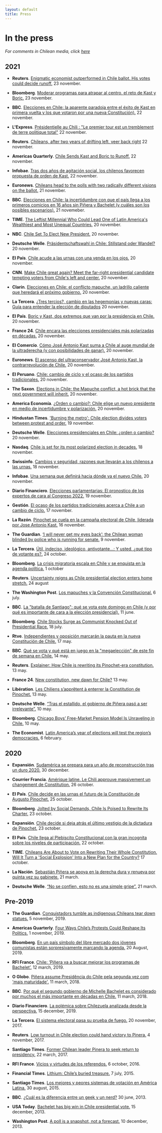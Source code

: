 ```yaml
---
layout: default
title: Press
---
```


<h1>In the press</h1>

*For comments in Chilean media, click [here](https://kennethbunker.github.io/prensa)*
## 2021

- **Reuters**.	[Enigmatic economist outperformed in Chile ballot. His votes could decide runoff.](https://www.reuters.com/world/americas/enigmatic-economist-outperformed-chile-ballot-his-votes-could-decide-runoff-2021-11-23/) 23 november.

- **Bloomberg**.	[Moderar programas para atrapar al centro, el reto de Kast y Boric.](https://www.bloomberglinea.com/2021/11/24/moderar-programas-para-atrapar-al-centro-el-reto-de-kast-y-boric/) 23 november.

- **BBC**.	[Elecciones en Chile: la aparente paradoja entre el éxito de Kast en primera vuelta y los que votaron por una nueva Constitución).](https://www.bbc.com/mundo/noticias-america-latina-59377209) 22 november.

- **L'Express**. [Présidentielle au Chili : "Le premier tour est un tremblement de terre politique total"](https://www.lexpress.fr/actualite/monde/amerique-sud/presidentielle-au-chili-le-premier-tour-est-un-tremblement-de-terre-politique-total_2162848.html) 22 november.

- **Reuters**. [Chileans, after two years of drifting left, veer back right](https://www.reuters.com/world/americas/chileans-after-two-years-drifting-left-veer-back-right-2021-11-22/) 22 november.

- **Americas Quarterly**. [Chile Sends Kast and Boric to Runoff.](https://www.americasquarterly.org/article/reaction-chile-sends-kast-and-boric-to-runoff/) 22 november.

- **Infobae**.	[Tras dos años de agitación social, los chilenos favorecen propuesta de orden de Kast.](https://www.infobae.com/america/agencias/2021/11/22/tras-dos-anos-de-agitacion-social-los-chilenos-favorecen-propuesta-de-orden-de-kast/) 22 november.

- **Euronews**. [Chileans head to the polls with two radically different visions on the ballot.](https://www.euronews.com/2021/11/22/us-chile-election) 21 november.

- **BBC**.	[Elecciones en Chile: la incertidumbre con que el país llega a los primeros comicios en 16 años sin Piñera y Bachelet (y cuáles son los posibles escenarios).]( https://www.bbc.com/mundo/noticias-america-latina-59205619) 21 novemeber.

- **TIME**. [The Leftist Millennial Who Could Lead One of Latin America's Wealthiest and Most Unequal Countries.](https://time.com/6121561/gabriel-boric-chile-election/) 20 november.

- **NBC**. [Chile Set To Elect New President.](https://www.youtube.com/watch?v=7Qvik6ORvEw) 20 november.

- **Deutsche Welle**. [Präsidentschaftswahl in Chile: Stillstand oder Wandel?](https://www.dw.com/de/pr%C3%A4sidentschaftswahl-in-chile-stillstand-oder-wandel/a-59885356) 20 november.

- **El País**. [Chile acude a las urnas con una venda en los ojos.](https://elpais.com/internacional/2021-11-20/chile-acude-a-las-urnas-con-una-venda-en-los-ojos.html) 20 november.

- **CNN**. [Make Chile great again? Meet the far-right presidential candidate tempting voters from Chile's left and center.](https://edition.cnn.com/2021/11/20/americas/chile-election-kast-boric-intl-latam/index.html) 20 november.

- **Clarín**. [Elecciones en Chile: el conflicto mapuche, un ladrillo caliente que heredará el próximo gobierno.](https://www.clarin.com/mundo/elecciones-chile-conflicto-mapuche-ladrillo-caliente-heredara-proximo-gobierno_0_9x39shIPf.html) 20 november.

- **La Tercera**. [¿Tres tercios?, cambio en las hegemonías y nuevas caras: Guía para entender la elección de diputados](https://www.latercera.com/la-tercera-pm/noticia/tres-tercios-cambio-en-las-hegemonias-y-nuevas-caras-guia-para-entender-la-eleccion-de-diputados/7A33WIF64FDEPA53535HJ3XF5A/) 20 november.

- **El País**.	[Boric y Kast, dos extremos que van por la presidencia en Chile.](https://www.elpais.com.uy/mundo/boric-kast-extremos-presidencia-chile.html) 20 november.

- **France 24**.	[Chile encara las elecciones presidenciales más polarizadas en décadas.](https://www.france24.com/es/am%C3%A9rica-latina/20211120-chile-elecciones-presidenciales-protestas-polarizacion) 20 november.

- **El Comercio**.	[Cómo José Antonio Kast suma a Chile al auge mundial de la ultraderecha (y con posibilidades de ganar).](https://elcomercio.pe/mundo/latinoamerica/elecciones-chile-2021-jose-antonio-kast-suma-a-chile-al-auge-mundial-de-la-ultraderecha-en-la-politica-y-con-posibilidades-de-ganar-la-moneda-noticia/) 20 november.

- **Euronews**. [El ascenso del ultraconservador José Antonio Kast, la contrarrevolución de Chile.](https://es.euronews.com/2021/11/17/ascenso-ultraconservador-jose-antonio-kast-contrarrevolucion-chile-elecciones-21-noviembre) 20 november.

- **El Peruano**.	[Chile: cambio de ciclo y el ocaso de los partidos tradicionales.](https://elperuano.pe/noticia/133757-chile-un-cambio-de-ciclo) 20 november.

- **The Saxon**. [Elections in Chile: the Mapuche conflict, a hot brick that the next government will inherit.](https://thesaxon.org/elections-in-chile-the-mapuche-conflict-a-hot-brick-that-the-next-government-will-inherit/98159/) 20 november.

- **America Economía**.	[¿Orden o cambio?: Chile elige un nuevo presidente en medio de incertidumbre y polarización.](https://www.americaeconomia.com/politica-sociedad/politica/orden-o-cambio-chile-elige-un-nuevo-presidente-en-medio-de-incertidumbre) 20 november.

- **Hindustan Times**. ['Burning the metro': Chile election divides voters between protest and order.](https://www.hindustantimes.com/world-news/burning-the-metro-chile-election-divides-voters-between-protest-and-order-101637410223375.html) 19 november.

- **Deutsche Welle**. [Elecciones presidenciales en Chile: ¿orden o cambio?](https://www.dw.com/es/elecciones-presidenciales-en-chile-orden-o-cambio/a-59869427) 20 november.

- **Nasdaq**. [Chile is set for its most polarized election in decades.](https://www.nasdaq.com/articles/explainer-chile-is-set-for-its-most-polarized-election-in-decades) 18 november.

- **Swissinfo**. [Cambios y seguridad, razones que llevarán a los chilenos a las urnas.](https://www.swissinfo.ch/spa/chile-elecciones_-cambios--y--seguridad---razones-que-llevarán-a-los-chilenos-a-las-urnas/47126826) 18 november.

- **Infobae**.	[Una semana que definirá hacia dónde va el nuevo Chile.](https://www.infobae.com/america/america-latina/2021/11/13/una-semana-que-definira-hacia-donde-va-el-nuevo-chile/) 20 november.

- **Diario Financiero**.	[Elecciones parlamentarias: El pronostico de los expertos de cara al Congreso 2022.](https://www.df.cl/noticias/economia-y-politica/politica/elecciones-parlamentarias-el-pronostico-de-los-expertos-de-cara-al/2021-11-19/150543.html) 19 november.

- **Gestión**. [El ocaso de los partidos tradicionales acerca a Chile a un cambio de ciclo.](https://gestion.pe/mundo/internacional/el-ocaso-de-los-partidos-tradicionales-acerca-a-chile-a-un-cambio-de-ciclo-noticia/) 17 november.

- **La Razón**. [Pinochet se cuela en la campaña electoral de Chile, liderada por Jose Antonio Kast.](https://www.larazon.es/internacional/20211116/czzom3ijgncfncazyfubowssyu.html) 16 november.

- **The Guardian**. [‘I will never get my eyes back’: the Chilean woman blinded by police who is running for senate.](https://www.theguardian.com/global-development/2021/nov/09/fabiola-campillai-chile-blinded-by-police-senate-candidate) 9 november.

- **La Tercera**. [Útil, indeciso, ideológico, antivotante...: Y usted, ¿qué tipo de votante es?.](https://www.latercera.com/la-tercera-domingo/noticia/y-usted-que-tipo-de-votante-es/XWYYYE62EJFULNZVZLUFWSSIVQ/) 24 october.

- **Bloomberg**. [La crisis migratoria escala en Chile y se enquista en la agenda política.](https://www.bloomberglinea.com/2021/10/01/la-crisis-migratoria-escala-en-chile-y-se-enquista-en-la-agenda-politica/) 1 october

- **Reuters**.	[Uncertainty reigns as Chile presidential election enters home stretch.](https://www.reuters.com/world/americas/uncertainty-reigns-chile-presidential-election-enters-home-stretch-2021-08-24/) 24 august

- **The Washington Post**.	[Los mapuches y la Convención Constitucional.](https://www.washingtonpost.com/es/el-washington-post-podcast/los-mapuches-y-la-convencin-constitucional-las-vacunas-y-bolsonaro-raffaella-carr/) 6 july.

- **BBC**.	[La "batalla de Santiago": qué se vota este domingo en Chile (y por qué es importante de cara a la elección presidencial).](https://www.bbc.com/mundo/noticias-america-latina-57343734) 11 june.

- **Bloomberg**.	[Chile Stocks Surge as Communist Knocked Out of Presidential Race.](https://www.bloomberg.com/news/articles/2021-07-18/chile-holds-key-primary-vote-in-wide-open-presidential-race) 18 july.

- **Rtve**.	[Independientes y oposición marcarán la pauta en la nueva Constitución de Chile.](https://www.rtve.es/noticias/20210517/chile-resultados-elecciones-constituyentes-regionales-concejales-alcaldes/2090594.shtml) 17 may.

- **BBC**. [Qué se vota y qué está en juego en la "megaelección" de este fin de semana en Chile.](https://www.bbc.com/mundo/noticias-america-latina-57089260) 14 may.

- **Reuters**. [Explainer: How Chile is rewriting its Pinochet-era constitution.](https://www.reuters.com/world/americas/how-chile-is-rewriting-its-pinochet-era-constitution-2021-05-14/) 13 may.

- **France 24**. [New constitution, new dawn for Chile?](https://www.france24.com/en/live-news/20210513-new-constitution-new-dawn-for-chile) 13 may.

- **Libération**. [Les Chiliens s’apprêtent à enterrer la Constitution de Pinochet.](https://www.liberation.fr/international/amerique/les-chiliens-sappretent-a-enterrer-la-constitution-de-pinochet-20210512_WGHNK7K4BVCZZNGETULIQGN32I/) 13 may.

- **Deutsche Welle**. [“Tras el estallido, el gobierno de Piñera pasó a ser irrelevante”.](https://www.dw.com/es/tras-el-estallido-el-gobierno-de-pi%C3%B1era-pas%C3%B3-a-ser-irrelevante/a-57486535) 10 may.

- **Bloomberg**.	[Chicago Boys’ Free-Market Pension Model Is Unraveling in Chile.](https://www.bloomberg.com/news/articles/2021-05-10/chicago-boys-free-market-pension-model-is-unraveling-in-chile) 10 may.

- **The Economist**. [Latin America’s year of elections will test the region’s democracies.](https://www.economist.com/the-americas/2021/02/06/latin-americas-year-of-elections-will-test-the-regions-democracies) 6 february.


## 2020


- **Expansión**.	[Sudamérica se prepara para un año de reconstrucción tras un duro 2020.](https://expansion.mx/mundo/2020/12/30/sudamerica-se-prepara-para-un-ano-de-reconstruccion-tras-un-duro-2020) 30 december.

- **Courrier Francia**.	[Amérique latine. Le Chili approuve massivement un changement de Constitution.](https://www.courrierinternational.com/article/amerique-latine-le-chili-approuve-massivement-un-changement-de-constitution) 26 october.

- **El País**.	[Chile decide en las urnas el futuro de la Constitución de Augusto Pinochet.](https://elpais.com/internacional/2020-10-25/chile-decide-en-las-urnas-el-futuro-de-la-constitucion-de-augusto-pinochet.html) 25 october.

- **Bloomberg**.	[Jolted by Social Demands, Chile Is Poised to Rewrite Its Charter.](https://www.bnnbloomberg.ca/jolted-by-social-demands-chile-is-poised-to-rewrite-its-charter-1.1512094) 23 october.

- **Expansión**.	[Chile decide si deja atrás el último vestigio de la dictadura de Pinochet.](https://expansion.mx/mundo/2020/10/23/chile-decide-si-deja-atras-el-ultimo-vestigio-de-la-dictadura-de-pinochet) 23 october.

- **El País**. [Chile llega al Plebiscito Constitucional con la gran incognita sobre los niveles de participación.](https://elpais.com/internacional/2020-10-22/chile-llega-al-plebiscito-constitucional-con-la-gran-incognita-sobre-los-niveles-de-participacion.html) 22 october.

- **TIME**. [Chileans Are About to Vote on Rewriting Their Whole Constitution. Will It Turn a 'Social Explosion' Into a New Plan for the Country?](https://time.com/5900901/chile-constitution-referendum/) 17 october.

- **La Nación**.	[Sebastián Piñera se apoya en la derecha dura y renueva por quinta vez su gabinete.](https://www.lanacion.com.ar/el-mundo/pinera-gira-derecha-mas-dura-renueva-quinta-nid2406716/) 21 march.

- **Deutsche Welle**.	[“No se confíen, esto no es una simple gripe”.](https://www.dw.com/es/no-se-conf%C3%ADen-esto-no-es-una-simple-gripe/a-52864977) 21 march.


## Pre-2019

- **The Guardian**. [Conquistadors tumble as indigenous Chileans tear down statues.](https://www.theguardian.com/world/2019/nov/05/chile-statues-indigenous-mapuche-conquistadors) 5 november, 2019.

- **Americas Quarterly**. [Four Ways Chile’s Protests Could Reshape Its Politics.](https://www.americasquarterly.org/article/four-ways-chiles-protests-could-reshape-its-politics/) 1 november, 2019.

- **Bloomberg**. [En un país símbolo del libre mercado dos jóvenes comunistas están sorpresivamente marcando la agenda.](https://www.df.cl/noticias/economia-y-politica/politica/bloomberg-en-un-pais-simbolo-del-libre-mercado-dos-jovenes-comunistas/2019-08-20/104726.html) 20 August, 2019.

- **RFI France**. [Chile: ‘Piñera va a buscar mejorar los programas de Bachelet’.](https://www.rfi.fr/es/americas/20180312-chile-pinera-va-buscar-mejorar-los-programas-de-bachelet) 12 march, 2019.

- **O Globo**. [Piñera assume Presidência do Chile pela segunda vez com 'mais maturidade'.](https://oglobo.globo.com/mundo/pinera-assume-presidencia-do-chile-pela-segunda-vez-com-mais-maturidade-22478364) 11 march, 2018.

- **BBC**. [Por qué el segundo gobierno de Michelle Bachelet es considerado por muchos el más importante en décadas en Chile.](https://www.bbc.com/mundo/noticias-america-latina-43339035) 11 march, 2018.

- **Diario Financiero**. [La polémica sobre Chilezuela analizada desde la perspectiva.](https://www.df.cl/noticias/economia-y-politica/actualidad/la-polemica-sobre-chilezuela-analizada-desde-la-perspectiva/2017-12-15/125501.html) 15 december, 2019.

- **La Tercera**. [El sistema electoral pasa su prueba de fuego.](https://www.latercera.com/noticia/sistema-electoral-pasa-prueba-fuego/) 20 november, 2017.

- **Reuters**. [Low turnout in Chile election could hand victory to Pinera.](https://www.reuters.com/article/us-chile-politics-idUSKBN1D62CV) 4 november, 2017.

- **Santiago Times**. [Former Chilean leader Pinera to seek return to presidency.](https://santiagotimes.cl/2017/03/22/former-chilean-leader-pinera-to-seek-return-to-presidency/) 22 march, 2017.

- **RFI France**. [Vicios y virtudes de los referendos.](https://www.rfi.fr/es/americas/20161006-el-referendo-un-arma-de-doble-filo) 6 october, 2016.

- **Financial Times**. [Lithium: Chile’s buried treasure.](https://www.ft.com/content/cde8f984-43c7-11e6-b22f-79eb4891c97d) 7 july, 2015.

- **Santiago Times**. [Los mejores y peores sistemas de votación en América Latina.](https://www.infobae.com/2015/08/30/1751428-los-mejores-y-peores-sistemas-votacion-america-latina/) 30 august, 2015.

- **BBC**. [¿Cuál es la diferencia entre un geek y un nerd?](https://www.bbc.com/mundo/noticias/2013/06/130624_tecnologia_geek_nerd_definicion_diferencia_dp) 30 june, 2013.

- **USA Today**.	[Bachelet has big win in Chile presidential vote.](https://www.usatoday.com/story/news/world/2013/12/15/michelle-bachelet-chile-presidency/4033693/) 15 december, 2013.

- **Washington Post**.	[A poll is a snapshot, not a forecast.](https://www.washingtonpost.com/news/monkey-cage/wp/2013/12/10/a-poll-is-a-snapshot-not-a-forecast/) 10 december, 2013.
